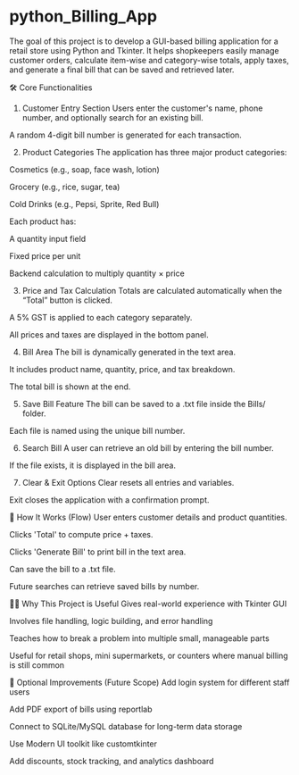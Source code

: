 # python_Billing_App
The goal of this project is to develop a GUI-based billing application for a retail store using Python and Tkinter. It helps shopkeepers easily manage customer orders, calculate item-wise and category-wise totals, apply taxes, and generate a final bill that can be saved and retrieved later.

🛠️ Core Functionalities
1. Customer Entry Section
Users enter the customer's name, phone number, and optionally search for an existing bill.

A random 4-digit bill number is generated for each transaction.

2. Product Categories
The application has three major product categories:

Cosmetics (e.g., soap, face wash, lotion)

Grocery (e.g., rice, sugar, tea)

Cold Drinks (e.g., Pepsi, Sprite, Red Bull)

Each product has:

A quantity input field

Fixed price per unit

Backend calculation to multiply quantity × price

3. Price and Tax Calculation
Totals are calculated automatically when the “Total” button is clicked.

A 5% GST is applied to each category separately.

All prices and taxes are displayed in the bottom panel.

4. Bill Area
The bill is dynamically generated in the text area.

It includes product name, quantity, price, and tax breakdown.

The total bill is shown at the end.

5. Save Bill Feature
The bill can be saved to a .txt file inside the Bills/ folder.

Each file is named using the unique bill number.

6. Search Bill
A user can retrieve an old bill by entering the bill number.

If the file exists, it is displayed in the bill area.

7. Clear & Exit Options
Clear resets all entries and variables.

Exit closes the application with a confirmation prompt.

📁 How It Works (Flow)
User enters customer details and product quantities.

Clicks 'Total' to compute price + taxes.

Clicks 'Generate Bill' to print bill in the text area.

Can save the bill to a .txt file.

Future searches can retrieve saved bills by number.

👨‍💻 Why This Project is Useful
Gives real-world experience with Tkinter GUI

Involves file handling, logic building, and error handling

Teaches how to break a problem into multiple small, manageable parts

Useful for retail shops, mini supermarkets, or counters where manual billing is still common

🔧 Optional Improvements (Future Scope)
Add login system for different staff users

Add PDF export of bills using reportlab

Connect to SQLite/MySQL database for long-term data storage

Use Modern UI toolkit like customtkinter

Add discounts, stock tracking, and analytics dashboard
